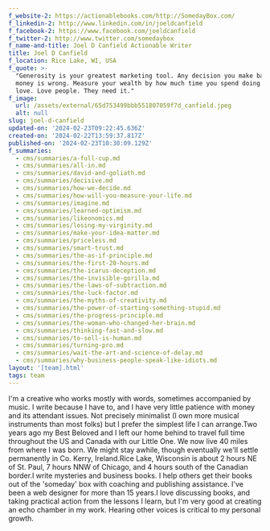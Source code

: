 ```yaml
---
f_website-2: https://actionablebooks.com/http://SomedayBox.com/
f_linkedin-2: http://www.linkedin.com/in/joeldcanfield
f_facebook-2: https://www.facebook.com/joeldcanfield
f_twitter-2: http://www.twitter.com/somedaybox
f_name-and-title: Joel D Canfield Actionable Writer
title: Joel D Canfield
f_location: Rice Lake, WI, USA
f_quote: >-
  "Generosity is your greatest marketing tool. Any decision you make based on
  money is wrong. Measure your wealth by how much time you spend doing what you
  love. Love people. They need it."
f_image:
  url: /assets/external/65d753499bbb551807059f7d_canfield.jpeg
  alt: null
slug: joel-d-canfield
updated-on: '2024-02-23T09:22:45.636Z'
created-on: '2024-02-22T13:59:37.817Z'
published-on: '2024-02-23T10:30:09.129Z'
f_summaries:
  - cms/summaries/a-full-cup.md
  - cms/summaries/all-in.md
  - cms/summaries/david-and-goliath.md
  - cms/summaries/decisive.md
  - cms/summaries/how-we-decide.md
  - cms/summaries/how-will-you-measure-your-life.md
  - cms/summaries/imagine.md
  - cms/summaries/learned-optimism.md
  - cms/summaries/likeonomics.md
  - cms/summaries/losing-my-virginity.md
  - cms/summaries/make-your-idea-matter.md
  - cms/summaries/priceless.md
  - cms/summaries/smart-trust.md
  - cms/summaries/the-as-if-principle.md
  - cms/summaries/the-first-20-hours.md
  - cms/summaries/the-icarus-deception.md
  - cms/summaries/the-invisible-gorilla.md
  - cms/summaries/the-laws-of-subtraction.md
  - cms/summaries/the-luck-factor.md
  - cms/summaries/the-myths-of-creativity.md
  - cms/summaries/the-power-of-starting-something-stupid.md
  - cms/summaries/the-progress-principle.md
  - cms/summaries/the-woman-who-changed-her-brain.md
  - cms/summaries/thinking-fast-and-slow.md
  - cms/summaries/to-sell-is-human.md
  - cms/summaries/turning-pro.md
  - cms/summaries/wait-the-art-and-science-of-delay.md
  - cms/summaries/why-business-people-speak-like-idiots.md
layout: '[team].html'
tags: team
---
```


I'm a creative who works mostly with words, sometimes accompanied by music. I write because I have to, and I have very little patience with money and its attendant issues. Not precisely minimalist (I own more musical instruments than most folks) but I prefer the simplest life I can arrange.Two years ago my Best Beloved and I left our home behind to travel full time throughout the US and Canada with our Little One. We now live 40 miles from where I was born. We might stay awhile, though eventually we'll settle permanently in Co. Kerry, Ireland.Rice Lake, Wisconsin is about 2 hours NE of St. Paul, 7 hours NNW of Chicago, and 4 hours south of the Canadian border.I write mysteries and business books. I help others get their books out of the 'someday' box with coaching and publishing assistance. I've been a web designer for more than 15 years.I love discussing books, and taking practical action from the lessons I learn, but I'm very good at creating an echo chamber in my work. Hearing other voices is critical to my personal growth.
